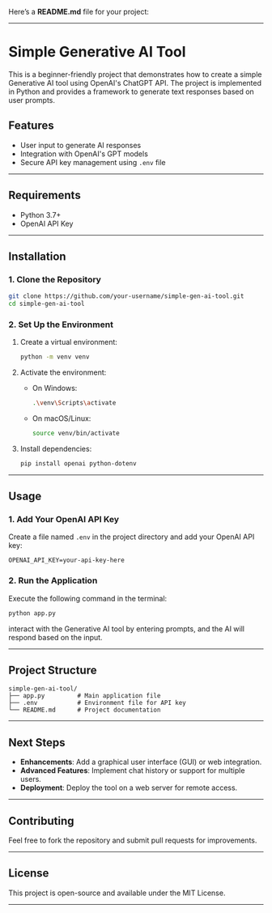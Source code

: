 Here’s a **README.md** file for your project:

---

# Simple Generative AI Tool

This is a beginner-friendly project that demonstrates how to create a simple Generative AI tool using OpenAI's ChatGPT API. The project is implemented in Python and provides a framework to generate text responses based on user prompts.

## Features
- User input to generate AI responses
- Integration with OpenAI's GPT models
- Secure API key management using `.env` file

---

## Requirements
- Python 3.7+
- OpenAI API Key

---

## Installation

### 1. Clone the Repository
```bash
git clone https://github.com/your-username/simple-gen-ai-tool.git
cd simple-gen-ai-tool
```

### 2. Set Up the Environment
1. Create a virtual environment:
   ```bash
   python -m venv venv
   ```

2. Activate the environment:
   - On Windows:
     ```bash
     .\venv\Scripts\activate
     ```
   - On macOS/Linux:
     ```bash
     source venv/bin/activate
     ```

3. Install dependencies:
   ```bash
   pip install openai python-dotenv
   ```

---

## Usage

### 1. Add Your OpenAI API Key
Create a file named `.env` in the project directory and add your OpenAI API key:

```
OPENAI_API_KEY=your-api-key-here
```

### 2. Run the Application
Execute the following command in the terminal:
```bash
python app.py
```

interact with the Generative AI tool by entering prompts, and the AI will respond based on the input.

---

## Project Structure
```
simple-gen-ai-tool/
├── app.py         # Main application file
├── .env           # Environment file for API key
└── README.md      # Project documentation
```

---

## Next Steps
- **Enhancements**: Add a graphical user interface (GUI) or web integration.
- **Advanced Features**: Implement chat history or support for multiple users.
- **Deployment**: Deploy the tool on a web server for remote access.

---

## Contributing
Feel free to fork the repository and submit pull requests for improvements.

---

## License
This project is open-source and available under the MIT License.

---
